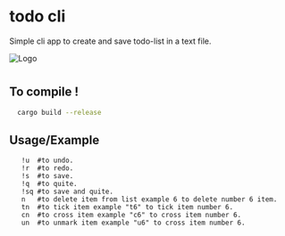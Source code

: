 # todo cli
Simple cli app to create and save todo-list in a text file.

![Logo](https://iili.io/UUmY8B.th.gif)

#
## To compile !

```bash
  cargo build --release
```
    
## Usage/Example
```
   !u  #to undo.
   !r  #to redo.
   !s  #to save.
   !q  #to quite.
   !sq #to save and quite.
   n   #to delete item from list example 6 to delete number 6 item.
   tn  #to tick item example "t6" to tick item number 6.
   cn  #to cross item example "c6" to cross item number 6.
   un  #to unmark item example "u6" to cross item number 6.
```



